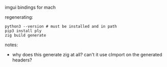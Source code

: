 imgui bindings for mach

regenerating:

```
python3 --version # must be installed and in path
pip3 install ply 
zig build generate
```

notes:

- why does this generate zig at all? can't it use cImport on the generated headers?